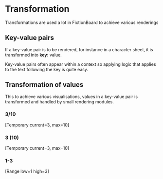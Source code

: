# Transformation

Transformations are used a lot in FictionBoard to achieve various renderings

## Key-value pairs

If a key-value pair is to be rendered, for instance in a character sheet, it is transformed into **key:** value. 

Key-value pairs often appear within a context so applying logic that applies to the text following the key is quite easy.

## Transformation of values

This to achieve various visualisations, values in a key-value pair is transformed and handled by small rendering modules.

### 3/10 

[Temporary current=3, max=10]

### 3 (10) 

[Temporary current=3, max=10]

### 1-3 

[Range low=1 high=3]

